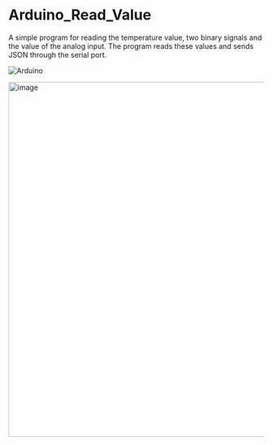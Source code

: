 # Arduino_Read_Value
A simple program for reading the temperature value, two binary signals and the value of the analog input. The program reads these values and sends JSON through the serial port.



![Arduino](https://github.com/pietruchaa93/Arduino_Read_Value/assets/98419569/70fb2c9e-fad1-4c3f-8d85-b62612f19e2c)

<img width="698" alt="image" src="https://github.com/pietruchaa93/Arduino_Read_Value/assets/98419569/150c36a0-6961-47be-aa8c-6d608e708a25">

